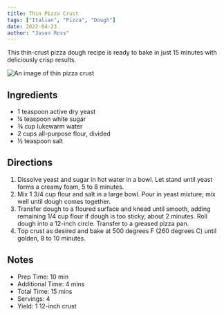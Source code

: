 ```yaml
---
title: Thin Pizza Crust
tags: ["Italian", "Pizza", "Dough"]
date: 2022-04-23
author: "Jason Ross"
---
```


This thin-crust pizza dough recipe is ready to bake in just 15 minutes with deliciously crisp results.

![An image of thin pizza crust](/thin-pizza-crust.webp)

## Ingredients

- 1 teaspoon active dry yeast
- ¼ teaspoon white sugar
- ¾ cup lukewarm water
- 2 cups all-purpose flour, divided
- ½ teaspoon salt

## Directions

1. Dissolve yeast and sugar in hot water in a bowl. Let stand until yeast forms a creamy foam, 5 to 8 minutes.
2. Mix 1 3/4 cup flour and salt in a large bowl. Pour in yeast mixture; mix well until dough comes together.
3. Transfer dough to a floured surface and knead until smooth, adding remaining 1/4 cup flour if dough is too sticky, about 2 minutes. Roll dough into a 12-inch circle. Transfer to a greased pizza pan.
4. Top crust as desired and bake at 500 degrees F (260 degrees C) until golden, 8 to 10 minutes.

## Notes

- Prep Time: 10 min
- Additional Time: 4 mins
- Total Time: 15 mins
- Servings: 4
- Yield: 1 12-inch crust
